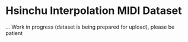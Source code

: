 # Hsinchu Interpolation MIDI Dataset
... Work in progress (dataset is being prepared for upload), please be patient
